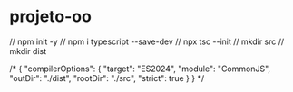 # projeto-oo

// npm init -y 
// npm i typescript --save-dev 
// npx tsc --init
// mkdir src
// mkdir dist

/*
{
  "compilerOptions": {
    "target": "ES2024",
    "module": "CommonJS",
    "outDir": "./dist",
    "rootDir": "./src",
    "strict": true
  }
}
*/

